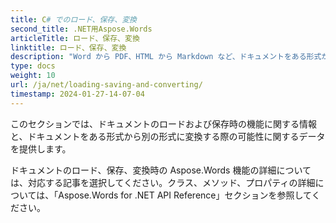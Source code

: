 ```yaml
---
title: C# でのロード、保存、変換
second_title: .NET用Aspose.Words
articleTitle: ロード、保存、変換
linktitle: ロード、保存、変換
description: "Word から PDF、HTML から Markdown など、ドキュメントをある形式から別の形式に変換する方法と、C# を使用してドキュメントを読み込んで保存する方法。"
type: docs
weight: 10
url: /ja/net/loading-saving-and-converting/
timestamp: 2024-01-27-14-07-04
---
```


このセクションでは、ドキュメントのロードおよび保存時の機能に関する情報と、ドキュメントをある形式から別の形式に変換する際の可能性に関するデータを提供します。

ドキュメントのロード、保存、変換時の Aspose.Words 機能の詳細については、対応する記事を選択してください。クラス、メソッド、プロパティの詳細については、「Aspose.Words for .NET API Reference」セクションを参照してください。
